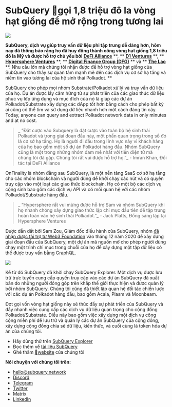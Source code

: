 # SubQuery gọi 1,8 triệu đô la vòng hạt giống để mở rộng trong tương lai

![](https://miro.medium.com/max/1400/0*CrM8-LKRt3slWAsN)

**SubQuery, dịch vụ giúp truy vấn dữ liệu phi tập trung dễ dàng hơn, hôm nay đã thông báo rằng họ đã huy động thành công vòng hạt giống 1,8 triệu đô la Mỹ và được hỗ trợ chủ yếu bởi** [**DeFi Alliance**](https://defialliance.co/) **, ** [**D1 Ventures**](https://d1.ventures/) **, ** [**Hypersphere Ventures**](https://hypersphere.ventures/) **, ** [**Digital Finance Group (DFG)**](https://www.dfg.group/) ** và ** [**The Lao**](https://www.thelao.io/) **. Nhu cầu lớn mà chúng tôi nhận được để hỗ trợ vòng hạt giống của SubQuery cho thấy sự quan tâm mạnh mẽ đến các dịch vụ cơ sở hạ tầng và niềm tin vào tương lai của hệ sinh thái Polkadot. **

SubQuery cho phép mọi nhóm Substrate/Polkadot xử lý và truy vấn dữ liệu của họ. Dự án được lấy cảm hứng từ sự phát triển của các giao thức dữ liệu phục vụ lớp ứng dụng và mục đích của nó là giúp các dự án Polkadot/Substrate xây dựng các dApp tốt hơn bằng cách cho phép bất kỳ ai cũng có thể tìm và sử dụng dữ liệu nhanh hơn một cách đáng tin cậy. Today, anyone can query and extract Polkadot network data in only minutes and at no cost.

> _ “Đặt cược vào Subquery là đặt cược vào toàn bộ hệ sinh thái Polkadot và trong giai đoạn đầu này, một phần quan trọng trong số đó là cơ sở hạ tầng. Họ là người đi đầu trong lĩnh vực này vì khách hàng của họ bao gồm một số dự án Polkadot hàng đầu. Nhóm SubQuery cũng là một trong những nhóm đam mê nhất với tiền điện tử mà chúng tôi đã gặp. Chúng tôi rất vui được hỗ trợ họ.”_ - Imran Khan, Đối tác tại DeFi Alliance

OnFinality là nhóm đằng sau SubQuery, là một nền tảng SaaS cơ sở hạ tầng cho các nhóm blockchain và người dùng để khởi chạy các nút và có quyền truy cập vào một loạt các giao thức blockchain. Họ có một bộ các dịch vụ cộng sinh bao gồm các dịch vụ API và có mối quan hệ với các nhóm Polkadot/Substrate hàng đầu.

> _ “Hypersphere rất vui mừng được hỗ trợ Sam và nhóm SubQuery khi họ nhanh chóng xây dựng giao thức lập chỉ mục đầu tiên để tập trung hoàn toàn vào hệ sinh thái Polkadot.”_ - Jack Platts, Đồng sáng lập tại Hypersphere Ventures

Được dẫn dắt bởi Sam Zou, Giám đốc điều hành của SubQuery, nhóm [đã nhận được tài trợ từ Web3 Foundation](https://subquery.medium.com/subquery-delivers-its-open-source-sdk-following-a-web3-foundation-grant-20da26ae87f) vào tháng 12 năm 2020 để xây dựng giai đoạn đầu của SubQuery, một dự án mã nguồn mở cho phép người dùng chạy một trình chỉ mục trong chuỗi của họ để xây dựng một tập dữ liệu có thể được truy vấn bằng GraphQL.

![](https://miro.medium.com/max/1000/0*kjspGYRr_BtMk015)

Kể từ đó SubQuery đã khởi chạy SubQuery Explorer. Một dịch vụ được lưu trữ trực tuyến cung cấp quyền truy cập vào các dự án SubQuery đã xuất bản do những người đóng góp trên khắp thế giới thực hiện và được quản lý bởi nhóm SubQuery. Chúng tôi cũng đã thiết lập quan hệ đối tác chiến lược với các dự án Polkadot hàng đầu, bao gồm Acala, Plasm và Moonbeam.

Đợt gọi vốn vòng hạt giống này sẽ thúc đẩy sự phát triển của SubQuery và đẩy nhanh việc cung cấp các dịch vụ dữ liệu quan trọng cho cộng đồng Polkadot/Substrate. Điều này bao gồm việc xây dựng một dịch vụ công cộng miễn phí để lưu trữ và quản lý các dự án SubQuery của cộng đồng, xây dựng cộng đồng chia sẻ dữ liệu, kiến ​​thức, và cuối cùng là token hóa dự án của chúng tôi.

-   Hãy dùng thử trên [SubQuery Explorer](https://explorer.subquery.network/)
-   Đọc thêm về [tài liệu SubQuery](https://doc.subquery.network/)
-   Ghé thăm [website](https://subquery.network/) của chúng tôi

**Nói chuyện với chúng tôi trên:**

-   [hello@subquery.network](mailto:hello@subquery.network)
-   [Discord](https://discord.com/invite/78zg8aBSMG)
-   [Telegram](https://t.me/subquerynetwork)
-   [Twitter](https://twitter.com/subquerynetwork)
-   [Matrix](https://matrix.to/#/#subquery:matrix.org)
-   [LinkedIn](https://www.linkedin.com/company/subquery)